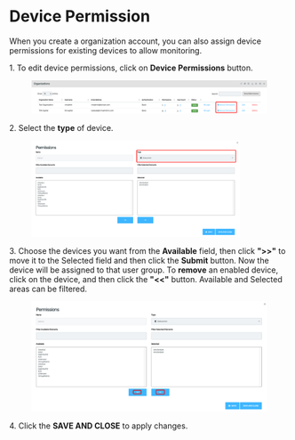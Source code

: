 # Device Permission

When you create a organization account, you can also assign device permissions for existing devices to allow monitoring.

1\.      To edit device permissions, click on **Device Permissions** button.

<figure><img src="../../../.gitbook/assets/image (339).png" alt=""><figcaption></figcaption></figure>

2\.      Select the **type** of device.

<div align="left">

<figure><img src="../../../.gitbook/assets/image (364).png" alt="" width="375"><figcaption></figcaption></figure>

</div>

3\.      Choose the devices you want from the **Available** field, then click **">>"** to move it to the Selected field and then click the **Submit** button. Now the device will be assigned to that user group. To **remove** an enabled device, click on the device, and then click the **"<<"** button. Available and Selected areas can be filtered.&#x20;

<figure><img src="../../../.gitbook/assets/image (365).png" alt=""><figcaption></figcaption></figure>

4\.       Click the **SAVE AND CLOSE** to apply changes.
